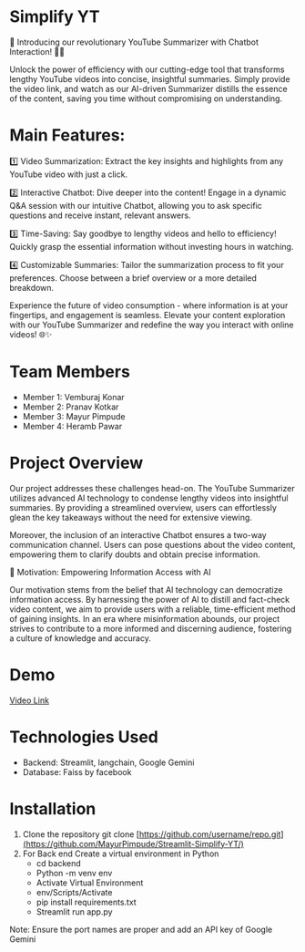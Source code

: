 # Simplify YT
🚀 Introducing our revolutionary YouTube Summarizer with Chatbot Interaction! 🎥🤖

Unlock the power of efficiency with our cutting-edge tool that transforms lengthy YouTube videos into concise, insightful summaries. Simply provide the video link, and watch as our AI-driven Summarizer distills the essence of the content, saving you time without compromising on understanding.

# Main Features:
1️⃣ Video Summarization: Extract the key insights and highlights from any YouTube video with just a click.

2️⃣ Interactive Chatbot: Dive deeper into the content! Engage in a dynamic Q&A session with our intuitive Chatbot, allowing you to ask specific questions and receive instant, relevant answers.

3️⃣ Time-Saving: Say goodbye to lengthy videos and hello to efficiency! Quickly grasp the essential information without investing hours in watching.

4️⃣ Customizable Summaries: Tailor the summarization process to fit your preferences. Choose between a brief overview or a more detailed breakdown.

Experience the future of video consumption - where information is at your fingertips, and engagement is seamless. Elevate your content exploration with our YouTube Summarizer and redefine the way you interact with online videos! 🌐✨

# Team Members

- Member 1: Vemburaj Konar
- Member 2: Pranav Kotkar
- Member 3: Mayur Pimpude
- Member 4: Heramb Pawar

# Project Overview

Our project addresses these challenges head-on. The YouTube Summarizer utilizes advanced AI technology to condense lengthy videos into insightful summaries. By providing a streamlined overview, users can effortlessly glean the key takeaways without the need for extensive viewing.

Moreover, the inclusion of an interactive Chatbot ensures a two-way communication channel. Users can pose questions about the video content, empowering them to clarify doubts and obtain precise information.

🚀 Motivation: Empowering Information Access with AI

Our motivation stems from the belief that AI technology can democratize information access. By harnessing the power of AI to distill and fact-check video content, we aim to provide users with a reliable, time-efficient method of gaining insights. In an era where misinformation abounds, our project strives to contribute to a more informed and discerning audience, fostering a culture of knowledge and accuracy.

# Demo

[Video Link](https://drive.google.com/drive/folders/1VU2Gi7qe2PRONk-fUbf-mYsdeXL3SecM?usp=drive_link )


# Technologies Used

- Backend: Streamlit, langchain, Google Gemini
- Database: Faiss by facebook


# Installation

1. Clone the repository
   git clone [https://github.com/username/repo.git](https://github.com/MayurPimpude/Streamlit-Simplify-YT/)
2. For Back end
   Create a virtual environment in Python
   - cd backend
   - Python -m venv env
   - Activate Virtual Environment
   - env/Scripts/Activate
   - pip install requirements.txt
   - Streamlit run app.py
   
Note: Ensure the port names are proper and add an API key of Google Gemini
